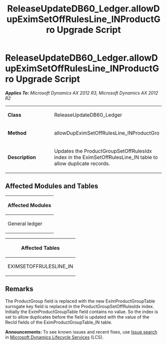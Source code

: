 ﻿---
title: ReleaseUpdateDB60_Ledger.allowDupEximSetOffRulesLine_INProductGro Upgrade Script
TOCTitle: ReleaseUpdateDB60_Ledger.allowDupEximSetOffRulesLine_INProductGro Upgrade Script
ms:assetid: 793b7715-2001-78ae-9f17-9d9835f59f64
ms:mtpsurl: https://msdn.microsoft.com/en-us/library/JJ719392(v=AX.60)
ms:contentKeyID: 49709183
ms.date: 05/18/2015
mtps_version: v=AX.60
---

# ReleaseUpdateDB60\_Ledger.allowDupEximSetOffRulesLine\_INProductGro Upgrade Script 


_**Applies To:** Microsoft Dynamics AX 2012 R3, Microsoft Dynamics AX 2012 R2_

<table>
<colgroup>
<col style="width: 50%" />
<col style="width: 50%" />
</colgroup>
<tbody>
<tr class="odd">
<td><p><strong>Class</strong></p></td>
<td><p>ReleaseUpdateDB60_Ledger</p></td>
</tr>
<tr class="even">
<td><p><strong>Method</strong></p></td>
<td><p>allowDupEximSetOffRulesLine_INProductGro</p></td>
</tr>
<tr class="odd">
<td><p><strong>Description</strong></p></td>
<td><p>Updates the ProductGroupSetOffRulesIdx index in the EximSetOffRulesLine_IN table to allow duplicate records.</p></td>
</tr>
</tbody>
</table>


## Affected Modules and Tables

<table>
<colgroup>
<col style="width: 100%" />
</colgroup>
<thead>
<tr class="header">
<th><p>Affected Modules</p></th>
</tr>
</thead>
<tbody>
<tr class="odd">
<td><p>General ledger</p></td>
</tr>
</tbody>
</table>


<table>
<colgroup>
<col style="width: 100%" />
</colgroup>
<thead>
<tr class="header">
<th><p>Affected Tables</p></th>
</tr>
</thead>
<tbody>
<tr class="odd">
<td><p>EXIMSETOFFRULESLINE_IN</p></td>
</tr>
</tbody>
</table>


## Remarks

The ProductGroup field is replaced with the new EximProductGroupTable surrogate key field is replaced in the ProductGroupSetOffRulesIdx index. Initially the EximProductGroupTable field contains no value. So the index is set to allow duplicates before the field is updated with the value of the RecId fields of the EximProductGroupTable\_IN table.

  
**Announcements:** To see known issues and recent fixes, use [Issue search](http://go.microsoft.com/fwlink/?linkid=389258) in [Microsoft Dynamics Lifecycle Services](http://go.microsoft.com/fwlink/?linkid=306505) (LCS).


